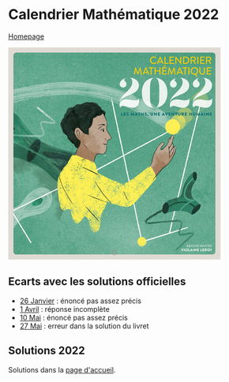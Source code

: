 # Calendrier Mathématique 2022

[Homepage](../README.md)

![cal-2022](cal-2022.jpg)

## Ecarts avec les solutions officielles

- [26 Janvier](janvier/README.md#mercredi-26-janvier) : énoncé pas assez précis
- [1 Avril](avril/README.md#vendredi-1-avril) : réponse incomplète
- [10 Mai](mai/README.md#mardi-10-mai) : énoncé pas assez précis
- [27 Mai](mai/README.md#vendredi-27-mai) : erreur dans la solution du livret

## Solutions 2022

Solutions dans la [page d'accueil](../).

